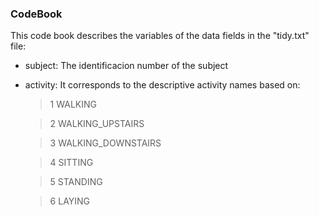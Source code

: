 ### CodeBook

This code book describes the variables of the data fields in the "tidy.txt" file:

* subject: The identificacion number of the subject
* activity: It corresponds to the descriptive activity names based on:
    > 1 WALKING
    
    > 2 WALKING_UPSTAIRS
    
    > 3 WALKING_DOWNSTAIRS
    
    > 4 SITTING
    
    > 5 STANDING
    
    > 6 LAYING

